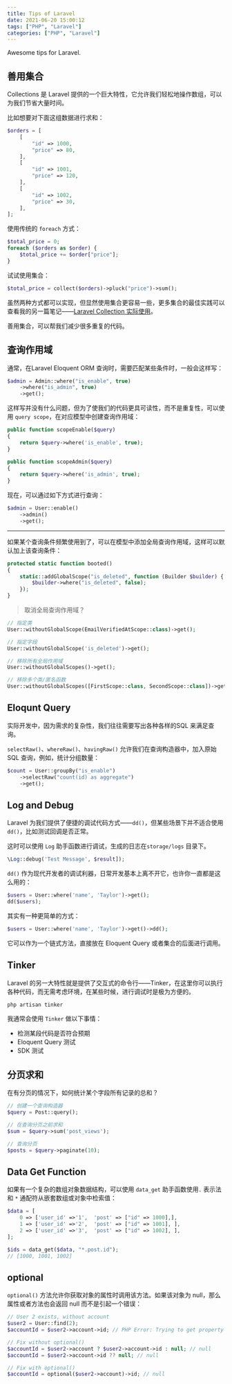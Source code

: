 ```yaml
---
title: Tips of Laravel
date: 2021-06-20 15:00:12
tags: ["PHP", "Laravel"]
categories: ["PHP", "Laravel"]
---
```


Awesome tips for Laravel.

<!-- more -->

## 善用集合
Collections 是 Laravel 提供的一个巨大特性，它允许我们轻松地操作数组，可以为我们节省大量时间。

比如想要对下面这组数据进行求和：

```php
$orders = [
    [
        "id" => 1000,
        "price" => 80,
    ],
    [
        "id" => 1001,
        "price" => 120,
    ],
    [
        "id" => 1002,
        "price" => 30,
    ],
];
```

使用传统的 `foreach` 方式：
```php
$total_price = 0;
foreach ($orders as $order) {
    $total_price += $order["price"];
}
```

试试使用集合：
```php
$total_price = collect($orders)->pluck("price")->sum();
```

虽然两种方式都可以实现，但显然使用集合更容易一些，更多集合的最佳实践可以查看我的另一篇笔记——[Laravel Collection 实际使用](https://www.0x2beace.com/the-actual-use-of-collection-in-laravel)。

善用集合，可以帮我们减少很多重复的代码。

## 查询作用域
通常，在Laravel Eloquent ORM 查询时，需要匹配某些条件时，一般会这样写：

```php
$admin = Admin::where("is_enable", true)
    ->where("is_admin", true)
    ->get();
```

这样写并没有什么问题，但为了使我们的代码更具可读性，而不是重复性，可以使用 `query scope`，在对应模型中创建查询作用域：

```php
public function scopeEnable($query)
{
    return $query->where('is_enable', true);
}

public function scopeAdmin($query)
{
    return $query->where('is_admin', true);
}
```

现在，可以通过如下方式进行查询：
```php
$admin = User::enable()
    ->admin()
    ->get();
```

-------

如果某个查询条件频繁使用到了，可以在模型中添加全局查询作用域，这样可以默认加上该查询条件：
```php
protected static function booted()
{
    static::addGlobalScope("is_deleted", function (Builder $builder) {
        $builder->where("is_deleted", false);
    });
}
```

> 取消全局查询作用域？

```php
// 指定类
User::withoutGlobalScope(EmailVerifiedAtScope::class)->get();

// 指定字段
User::withoutGlobalScope('is_deleted')->get();

// 移除所有全局作用域
User::withoutGlobalScopes()->get();

// 移除多个类/匿名函数
User::withoutGlobalScopes([FirstScope::class, SecondScope::class])->get();
```

## Eloqunt Query
实际开发中，因为需求的复杂性，我们往往需要写出各种各样的SQL 来满足查询。

`selectRaw()`、`whereRaw()`、`havingRaw()` 允许我们在查询构造器中，加入原始SQL 查询，例如，统计分组数量：

```php
$count = User::groupBy("is_enable")
    ->selectRaw("count(id) as aggregate")
    ->get();
```

## Log and Debug
Laravel 为我们提供了便捷的调试代码方式——`dd()`，但某些场景下并不适合使用 `dd()`，比如测试回调是否正常。

这时可以使用 `Log` 助手函数进行调试，生成的日志在`storage/logs` 目录下。

```php
\Log::debug('Test Message', $result]);
```

`dd()` 作为现代开发者的调试利器，日常开发基本上离不开它，也许你一直都是这么用的：

```php
$users = User::where('name', 'Taylor')->get();
dd($users);
```

其实有一种更简单的方式：
```php
$users = User::where('name', 'Taylor')->get()->dd();
```
它可以作为一个链式方法，直接放在 Eloquent Query 或者集合的后面进行调用。

## Tinker
Laravel 的另一大特性就是提供了交互式的命令行——Tinker，在这里你可以执行各种代码，而无需考虑环境，在某些时候，进行调试时是极为方便的。

```sh
php artisan tinker
```

我通常会使用 `Tinker` 做以下事情：
* 检测某段代码是否符合预期
* Eloquent Query 测试
* SDK 测试

## 分页求和
在有分页的情况下，如何统计某个字段所有记录的总和？

```php
// 创建一个查询构造器
$query = Post::query();

// 在查询分页之前求和
$sum = $query->sum('post_views');

// 查询分页
$posts = $query->paginate(10);
```

## Data Get Function
如果有一个复杂的数组对象数据结构，可以使用 `data_get` 助手函数使用`.` 表示法和 `*` 通配符从嵌套数组或对象中检索值：

```php
$data = [
    0 => ['user_id' =>'1',  'post' => ["id" => 1000],],
    1 => ['user_id' =>'2',  'post' => ["id" => 1001], ],
    2 => ['user_id' =>'3',  'post' => ["id" => 1002], ],
];

$ids = data_get($data, "*.post.id");
// [1000, 1001, 1002]
```

## optional
`optional()` 方法允许你获取对象的属性时调用该方法。如果该对象为 null，那么属性或者方法也会返回 null 而不是引起一个错误：

```php
// User 2 exists, without account
$user2 = User::find(2);
$accountId = $user2->account->id; // PHP Error: Trying to get property of non-object

// Fix without optional()
$accountId = $user2->account ? $user2->account->id : null; // null
$accountId = $user2->account->id ?? null; // null

// Fix with optional()
$accountId = optional($user2->account)->id; // null
```